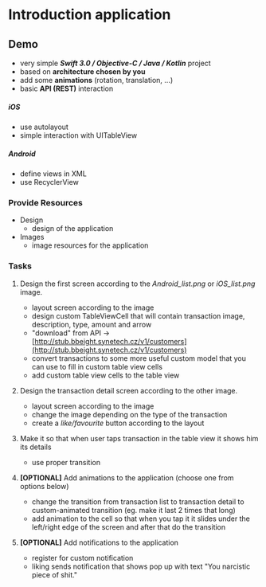 Introduction application
========================
 Demo
------
- very simple ***Swift 3.0 / Objective-C / Java / Kotlin*** project
- based on **architecture chosen by you**
- add some **animations** (rotation, translation, ...)
- basic **API (REST)** interaction 

##### iOS
- use autolayout
- simple interaction with UITableView

##### Android
- define views in XML
- use RecyclerView

### Provide Resources ###
- Design
	* design of the application
- Images
	* image resources for the application
	
### Tasks ###
1. Design the first screen according to the *Android_list.png* or *iOS_list.png* image.
	- layout screen according to the image
	- design custom TableViewCell that will contain transaction image, description, type, amount and arrow
	- "download" from API -> [http://stub.bbeight.synetech.cz/v1/customers](http://stub.bbeight.synetech.cz/v1/customers)
	- convert transactions to some more useful custom model that you can use to fill in custom table view cells
	- add custom table view cells to the table view

2. Design the transaction detail screen according to the other image.
	- layout screen according to the image
	- change the image depending on the type of the transaction
	- create a *like/favourite* button according to the layout

3. Make it so that when user taps transaction in the table view it shows him its details
	- use proper transition

4. **[OPTIONAL]** Add animations to the application (choose one from options below)
	- change the transition from transaction list to transaction detail to custom-animated transition (eg. make it last 2 times that long)
	- add animation to the cell so that when you tap it it slides under the left/right edge of the screen and after that do the transition

5. **[OPTIONAL]** Add notifications to the application
	- register for custom notification
	- liking sends notification that shows pop up with text "You narcistic piece of shit."